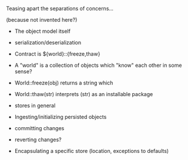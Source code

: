 Teasing apart the separations of concerns...

(because not invented here?)

- The object model itself
 - serialization/deserialization
 - Contract is ${world}::{freeze,thaw}
 - A "world" is a collection of objects which "know" each other in some sense?
  - World::freeze(obj) returns a string which
  - World::thaw(str) interprets (str) as an installable package

- stores in general
 - Ingesting/initializing persisted objects
 - committing changes
 - reverting changes?

- Encapsulating a specific store (location, exceptions to defaults)
